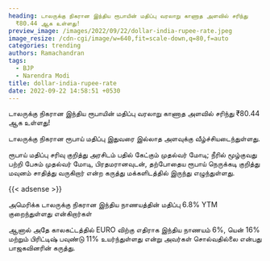 ```yaml
---
heading: டாலருக்கு நிகரான இந்திய ரூபாயின் மதிப்பு வரலாறு காணாத அளவில் சரிந்து
  ₹80.44 ஆக உள்ளது!
preview_image: /images/2022/09/22/dollar-india-rupee-rate.jpeg
image_resize: /cdn-cgi/image/w=640,fit=scale-down,q=80,f=auto
categories: trending
authors: Ramachandran
tags:
  - BJP
  - Narendra Modi
title: dollar-india-rupee-rate
date: 2022-09-22 14:58:51 +0530
---
```

டாலருக்கு நிகரான இந்திய ரூபாயின் மதிப்பு வரலாறு காணாத அளவில் சரிந்து ₹80.44 ஆக உள்ளது!

டாலருக்கு நிகரான ரூபாய் மதிப்பு இதுவரை இல்லாத அளவுக்கு வீழ்ச்சியடைந்துள்ளது. 

ரூபாய் மதிப்பு சரிவு குறித்து அரசிடம் பதில் கேட்கும் முதல்வர் மோடி; நீரில் மூழ்குவது பற்றி பேசும் முதல்வர் மோடி, பிரதமரானவுடன், தற்போதைய ரூபாய் நெருக்கடி குறித்து மவுனம் சாதித்து வருகிறார் என்ற கருத்து மக்களிடத்தில் இருந்து எழுந்துள்ளது.

{{< adsense >}}

அமெரிக்க டாலருக்கு நிகரான இந்திய நாணயத்தின் மதிப்பு 6.8% YTM குறைந்துள்ளது என்கிறார்கள்

ஆனால் அதே காலகட்டத்தில் EURO விற்கு எதிராக இந்திய நாணயம் 6%, யென் 16% மற்றும் பிரிட்டிஷ் பவுண்டு 11% உயர்ந்துள்ளது என்று அவர்கள் சொல்வதில்லை என்பது பாஜகவினரின் கருத்து.